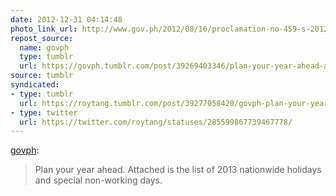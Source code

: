 ```yaml
---
date: 2012-12-31 04:14:48
photo_link_url: http://www.gov.ph/2012/08/16/proclamation-no-459-s-2012/
repost_source:
  name: govph
  type: tumblr
  url: https://govph.tumblr.com/post/39269403346/plan-your-year-ahead-attached-is-the-list-of-2013
source: tumblr
syndicated:
- type: tumblr
  url: https://roytang.tumblr.com/post/39277058420/govph-plan-your-year-ahead-attached-is-the
- type: twitter
  url: https://twitter.com/roytang/statuses/285599867739467778/
---
```


<p><a class="tumblr_blog" href="http://govph.tumblr.com/post/39269403346/plan-your-year-ahead-attached-is-the-list-of-2013">govph</a>:</p>
<blockquote>
<p>Plan your year ahead. Attached is the list of 2013 nationwide holidays and special non-working days.</p>
</blockquote>